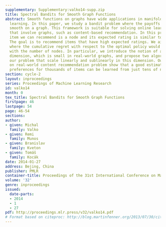 ```yaml
---
supplementary: Supplementary:valko14-supp.zip
title: Spectral Bandits for Smooth Graph Functions
abstract: Smooth functions on graphs have wide applications in manifold and semi-supervised
  learning. In this paper, we study a bandit problem where the payoffs of arms are
  smooth on a graph. This framework is suitable for solving online learning problems
  that involve graphs, such as content-based recommendation. In this problem, each
  item we can recommend is a node and its expected rating is similar to its neighbors.
  The goal is to recommend items that have high expected ratings. We aim for the algorithms
  where the cumulative regret with respect to the optimal policy would not scale poorly
  with the number of nodes. In particular, we introduce the notion of an effective
  dimension, which is small in real-world graphs, and propose two algorithms for solving
  our problem that scale linearly and sublinearly in this dimension. Our experiments
  on real-world content recommendation problem show that a good estimator of user
  preferences for thousands of items can be learned from just tens of nodes evaluations.
section: cycle-2
layout: inproceedings
series: Proceedings of Machine Learning Research
id: valko14
month: 0
tex_title: Spectral Bandits for Smooth Graph Functions
firstpage: 46
lastpage: 54
page: 46-54
sections: 
author:
- given: Michal
  family: Valko
- given: Remi
  family: Munos
- given: Branislav
  family: Kveton
- given: Tomáš
  family: Kocák
date: 2014-01-27
address: Bejing, China
publisher: PMLR
container-title: Proceedings of the 31st International Conference on Machine Learning
volume: '32'
genre: inproceedings
issued:
  date-parts:
  - 2014
  - 1
  - 27
pdf: http://proceedings.mlr.press/v32/valko14.pdf
# Format based on citeproc: http://blog.martinfenner.org/2013/07/30/citeproc-yaml-for-bibliographies/
---
```


